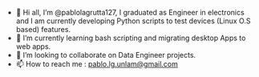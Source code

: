 - 👋 Hi all, I’m @pablolagrutta127, I graduated as Engineer in electronics and I am currently developing Python scripts to test devices (Linux O.S based) features.
- 🌱 I’m currently learning bash scripting and migrating desktop Apps to web apps.
- 💞️ I’m looking to collaborate on Data Engineer projects.
- 📫 How to reach me : pablo.lg.unlam@gmail.com


<!---
pablolagrutta127/pablolagrutta127 is a ✨ special ✨ repository because its `README.md` (this file) appears on your GitHub profile.
You can click the Preview link to take a look at your changes.
--->
